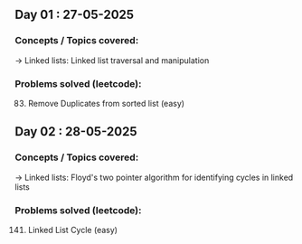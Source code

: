 ## Day 01 : 27-05-2025

### Concepts / Topics covered:

-> Linked lists: Linked list traversal and manipulation

### Problems solved (leetcode):

83. Remove Duplicates from sorted list (easy)

## Day 02 : 28-05-2025

### Concepts / Topics covered:

-> Linked lists: Floyd's two pointer algorithm for identifying cycles in linked lists

### Problems solved (leetcode):

141. Linked List Cycle (easy)
